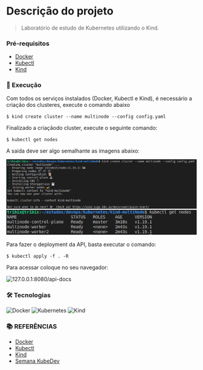 # Descrição do projeto
> Laboratório de estudo de Kubernetes utilizando o Kind.

### Pré-requisitos

- [Docker](https://docs.docker.com/engine/install/)
- [Kubectl](https://kubernetes.io/docs/tasks/tools/install-kubectl/)
- [Kind](https://kind.sigs.k8s.io/docs/user/quick-start/)

### 🚀 Execução

Com todos os serviços instalados (Docker, Kubectl e Kind), é necessário a criação dos clusteres, execute o comando abaixo
```console
$ kind create cluster --name multinode --config config.yaml
```

Finalizado a criaçãodo cluster, execute o seguinte comando:

```console
$ kubectl get nodes
```

A saida deve ser algo semalhante as imagens abaixo:

![](imagens/kind-create-cluster.png)
![](imagens/kubectl-get-nodes.png)

Para fazer o deployment da API, basta executar o comando:

```console
$ kubectl apply -f . -R
```

Para acessar coloque no seu navegador:

![127.0.0.1:8080/api-docs](127.0.0.1:8080/api-docs)

### 🛠 Tecnologias

![Docker](https://img.shields.io/badge/-Docker-181717?style=for-the-badge&logo=docker)
![Kubernetes](https://img.shields.io/badge/-Kubernetes-181717?style=for-the-badge&logo=kubernetes)
![Kind](https://img.shields.io/badge/-Kind-181717?style=for-the-badge&logo=kind)

### **:books: REFERÊNCIAS**

- [Docker](https://docs.docker.com/engine/install/)
- [Kubectl](https://kubernetes.io/docs/tasks/tools/install-kubectl/)
- [Kind](https://kind.sigs.k8s.io/docs/user/quick-start/)
- [Semana KubeDev](https://www.youtube.com/c/fabricioveronez/featured)